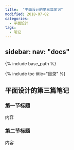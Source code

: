 ```yaml
---
title:  "平面设计的第三篇笔记"
modified: 2018-07-02
categories: 
  - 平面设计
tags:
  - 笔记
---
```


sidebar:
  nav: "docs"
---

{% include base_path %}

{% include toc title="目录" %}


## 平面设计的第三篇笔记

### 第一节标题

内容

### 第二节标题

内容